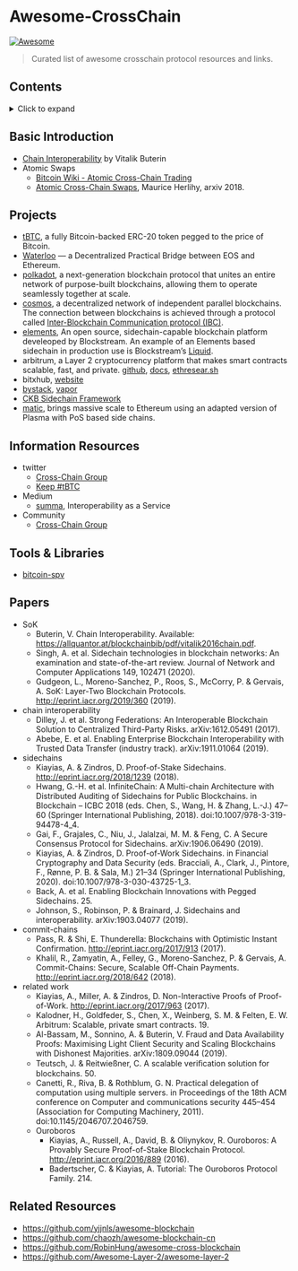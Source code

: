 # Awesome-CrossChain

[![Awesome](https://awesome.re/badge.svg)](https://github.com/AxonDAO/awesome-crosschain)

> Curated list of awesome crosschain protocol resources and links.

## Contents
<details><summary>Click to expand</summary>

- [Awesome-CrossChain](#awesome-crosschain)
  - [Contents](#contents)
  - [Basic Introduction](#basic-introduction)
  - [Projects](#projects)
  - [Information Resources](#information-resources)
  - [Tools & Libraries](#tools--libraries)
  - [Papers](#papers)
  - [Related Resources](#related-resources)

</details>

## Basic Introduction

- [Chain Interoperability](https://allquantor.at/blockchainbib/pdf/vitalik2016chain.pdf) by Vitalik Buterin
- Atomic Swaps
    - [Bitcoin Wiki - Atomic Cross-Chain Trading](https://en.bitcoin.it/wiki/Atomic_swap)
    - [Atomic Cross-Chain Swaps](https://arxiv.org/abs/1801.09515), Maurice Herlihy, arxiv 2018.

## Projects

- [tBTC](https://tbtc.network/), a fully Bitcoin-backed ERC-20 token pegged to the price of Bitcoin.
- [Waterloo](https://blog.kyber.network/waterloo-a-decentralized-practical-bridge-between-eos-and-ethereum-c25b1698f010) — a Decentralized Practical Bridge between EOS and Ethereum.
- [polkadot](https://polkadot.network), a next-generation blockchain protocol that unites an entire network of purpose-built blockchains, allowing them to operate seamlessly together at scale.
- [cosmos](https://cosmos.network), a decentralized network of independent parallel blockchains. The connection between blockchains is achieved through a protocol called [Inter-Blockchain Communication protocol (IBC)](https://blog.cosmos.network/developer-deep-dive-cosmos-ibc-5855aaf183fe).
- [elements](https://elementsproject.org/), An open source, sidechain-capable blockchain platform develeoped by Blockstream. An example of an Elements based sidechain in production use is Blockstream’s [Liquid](https://blockstream.com/liquid/).
- arbitrum, a Layer 2 cryptocurrency platform that makes smart contracts scalable, fast, and private. [github](https://github.com/OffchainLabs/arbitrum), [docs](https://developer.offchainlabs.com/docs/Developer_Quickstart/), [ethresear.sh](https://ethresear.ch/t/introducing-arbitrum-a-new-layer-2-solution/3825/13)
- bitxhub, [website](https://www.hyperchain.cn/products/interchain)
- [bystack](https://www.bystack.com/), [vapor](https://github.com/Bytom/vapor)
- [CKB Sidechain Framework](https://talk.nervos.org/t/ckb-sidechain-framework/4722)
- [matic](https://matic.network/), brings massive scale to Ethereum using an adapted version of Plasma with PoS based side chains.

## Information Resources

- twitter
    - [Cross-Chain Group](https://twitter.com/crosschaingroup)
    - [Keep #tBTC](https://twitter.com/keep_project)
- Medium
    - [summa](https://medium.com/summa-technology), Interoperability as a Service
- Community
    - [Cross-Chain Group](https://crosschain.group/)

## Tools & Libraries

- [bitcoin-spv](https://github.com/summa-tx/bitcoin-spv)

## Papers

- SoK
    - Buterin, V. Chain Interoperability. Available: https://allquantor.at/blockchainbib/pdf/vitalik2016chain.pdf.
    - Singh, A. et al. Sidechain technologies in blockchain networks: An examination and state-of-the-art review. Journal of Network and Computer Applications 149, 102471 (2020).
    - Gudgeon, L., Moreno-Sanchez, P., Roos, S., McCorry, P. & Gervais, A. SoK: Layer-Two Blockchain Protocols. http://eprint.iacr.org/2019/360 (2019).
- chain interoperability
    - Dilley, J. et al. Strong Federations: An Interoperable Blockchain Solution to Centralized Third-Party Risks. arXiv:1612.05491 (2017).
    - Abebe, E. et al. Enabling Enterprise Blockchain Interoperability with Trusted Data Transfer (industry track). arXiv:1911.01064 (2019).
- sidechains
    - Kiayias, A. & Zindros, D. Proof-of-Stake Sidechains. http://eprint.iacr.org/2018/1239 (2018).
    - Hwang, G.-H. et al. InfiniteChain: A Multi-chain Architecture with Distributed Auditing of Sidechains for Public Blockchains. in Blockchain – ICBC 2018 (eds. Chen, S., Wang, H. & Zhang, L.-J.) 47–60 (Springer International Publishing, 2018). doi:10.1007/978-3-319-94478-4_4.
    - Gai, F., Grajales, C., Niu, J., Jalalzai, M. M. & Feng, C. A Secure Consensus Protocol for Sidechains. arXiv:1906.06490  (2019).
    - Kiayias, A. & Zindros, D. Proof-of-Work Sidechains. in Financial Cryptography and Data Security (eds. Bracciali, A., Clark, J., Pintore, F., Rønne, P. B. & Sala, M.) 21–34 (Springer International Publishing, 2020). doi:10.1007/978-3-030-43725-1_3.
    - Back, A. et al. Enabling Blockchain Innovations with Pegged Sidechains. 25.
    - Johnson, S., Robinson, P. & Brainard, J. Sidechains and interoperability. arXiv:1903.04077  (2019).
- commit-chains
    - Pass, R. & Shi, E. Thunderella: Blockchains with Optimistic Instant Confirmation. http://eprint.iacr.org/2017/913 (2017).
    - Khalil, R., Zamyatin, A., Felley, G., Moreno-Sanchez, P. & Gervais, A. Commit-Chains: Secure, Scalable Off-Chain Payments. http://eprint.iacr.org/2018/642 (2018).
- related work
    - Kiayias, A., Miller, A. & Zindros, D. Non-Interactive Proofs of Proof-of-Work. http://eprint.iacr.org/2017/963 (2017).
    - Kalodner, H., Goldfeder, S., Chen, X., Weinberg, S. M. & Felten, E. W. Arbitrum: Scalable, private smart contracts. 19.
    - Al-Bassam, M., Sonnino, A. & Buterin, V. Fraud and Data Availability Proofs: Maximising Light Client Security and Scaling Blockchains with Dishonest Majorities. arXiv:1809.09044  (2019).
    - Teutsch, J. & Reitwießner, C. A scalable veriﬁcation solution for blockchains. 50.
    - Canetti, R., Riva, B. & Rothblum, G. N. Practical delegation of computation using multiple servers. in Proceedings of the 18th ACM conference on Computer and communications security 445–454 (Association for Computing Machinery, 2011). doi:10.1145/2046707.2046759.
    - Ouroboros
        - Kiayias, A., Russell, A., David, B. & Oliynykov, R. Ouroboros: A Provably Secure Proof-of-Stake Blockchain Protocol. http://eprint.iacr.org/2016/889 (2016).
        - Badertscher, C. & Kiayias, A. Tutorial: The Ouroboros Protocol Family. 214.

## Related Resources

- https://github.com/yjjnls/awesome-blockchain
- https://github.com/chaozh/awesome-blockchain-cn
- https://github.com/RobinHung/awesome-cross-blockchain
- https://github.com/Awesome-Layer-2/awesome-layer-2